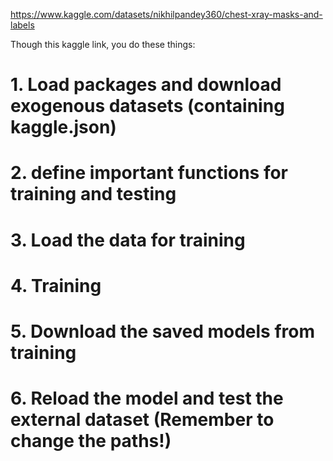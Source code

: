 https://www.kaggle.com/datasets/nikhilpandey360/chest-xray-masks-and-labels

Though this kaggle link, you do these things:
# 1. Load packages and download exogenous datasets (containing kaggle.json)
# 2. define important functions for training and testing
# 3. Load the data for training
# 4. Training
# 5. Download the saved models from training
# 6. Reload the model and test the external dataset (Remember to change the paths!)
